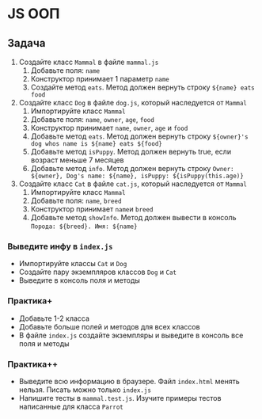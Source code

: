 # JS ООП
## Задача
1) Создайте класс `Mammal` в файле `mammal.js`
   1) Добавьте поля: `name`
   2) Конструктор принимает 1 параметр `name`
   3) Создайте метод `eats`. Метод должен вернуть строку `${name} eats food`
2) Создайте класс `Dog` в файле `dog.js`, который наследуется от `Mammal`
   1) Импортируйте класс `Mammal`
   2) Добавьте поля: `name`, `owner`, `age`, `food`    
   3) Конструктор принимает `name`, `owner`, `age` и `food`   
   4) Добавьте метод `eats`. Метод должен вернуть строку `${owner}'s dog whos name is ${name} eats ${food}`
   5) Добавьте метод `isPuppy`. Метод должен вернуть true, если возраст меньше 7 месяцев   
   6) Добавьте метод `info`. Метод должен вернуть строку `Owner: ${owner}, Dog's name: ${name}, isPuppy: ${isPuppy(this.age)}`   
3) Создайте класс `Cat` в файле `cat.js`, который наследуется от `Mammal`
   1) Импортируйте класс `Mammal` 
   2) Добавьте поля: `name`, `breed`
   3) Конструктор принимает `name`и `breed`
   4) Добавьте метод `showInfo`. Метод должен вывести в консоль `Порода: ${breed}. Имя: ${name}`

### Выведите инфу в `index.js`
- Импортируйте классы `Cat` и `Dog`
- Создайте пару экземпляров классов `Dog` и `Cat`
- Выведите в консоль поля и методы

### Практика+
- Добавьте 1-2 класса
- Добавьте больше полей и методов для всех классов
- В файле `index.js` создайте экземпляры и выведите в консоль все поля и методы

### Практика++
- Выведите всю информацию в браузере. Файл `index.html` менять нельзя. Писать можно только `index.js`
- Напишите тесты в `mammal.test.js`. Изучите примеры тестов написанные для класса `Parrot`
